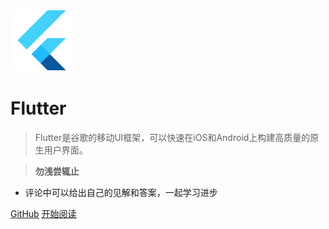 ![logo](./flutter-mark-square-100.png ':no-zoom')

# Flutter

> Flutter是谷歌的移动UI框架，可以快速在iOS和Android上构建高质量的原生用户界面。

> **勿浅尝辄止**

* 评论中可以给出自己的见解和答案，一起学习进步

[GitHub](https://github.com/nieyafei/front-end-interview-js)
[开始阅读](/basic)